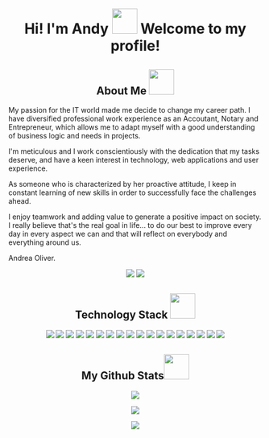 <h1 align="center"> Hi! I'm Andy <img src="https://media.giphy.com/media/kReKcfrs1YoTmt2AQt/giphy.gif" width="50"/> Welcome to my profile! </h1>

<h2 align="center"> About Me <img src="https://media.giphy.com/media/4XXo8A7CIW1lZGgdhm/giphy.gif" width="50"/> </h2>

My passion for the IT world made me decide to change my career path. I have diversified professional work experience as an Accoutant, Notary and Entrepreneur, which allows me to adapt myself with a good understanding of business logic and needs in projects.

I'm meticulous and I work conscientiously with the dedication that my tasks deserve, and have a keen interest in technology, web applications and user experience.

As someone who is characterized by her proactive attitude, I keep in constant learning of new skills in order to successfully face the challenges ahead. 

I enjoy teamwork and adding value to generate a positive impact on society. I really believe that's the real goal in life... to do our best to improve every day in every aspect we can and that will reflect on everybody and everything around us. 

Andrea Oliver.

<p align="center">
  <a href="https://github.com/AndreaOliver"><img src="https://img.shields.io/badge/GitHub-%23121011.svg?style=plastic&logo=github&logoColor=white"/></a> 
  <a href="https://www.linkedin.com/in/andrea--oliver"><img src="https://img.shields.io/badge/LinkedIn-%230077B5.svg?style=plastic&logo=linkedin&logoColor=white"/></a>
</p>

<h2 align="center">Technology Stack <img src="https://media.giphy.com/media/NgurY1o4z080Jfoyzw/giphy.gif" width="50"/></h2>

<p align="center">
  <img src="https://img.shields.io/badge/HTML5-%23E34F26.svg?style=plastic&logo=html5&logoColor=white"/>
  <img src="https://img.shields.io/badge/CSS3-%231572B6.svg?style=plastic&logo=css3&logoColor=white"/>
  <img src="https://img.shields.io/badge/JavaScript-%23323330.svg?style=plastic&logo=javascript&logoColor=%23F7DF1E"/>
  
  <img src="https://img.shields.io/badge/Git-%23F05033.svg?style=plastic&logo=git&logoColor=white"/>
  <img src="https://img.shields.io/badge/GitHub-%23121011.svg?style=plastic&logo=github&logoColor=white"/>
  
  <img src="https://img.shields.io/badge/Webflow-blue.svg?style=plastic&logo=webflow-css&logoColor=white"/>
  <img src="https://img.shields.io/badge/Tailwindcss-%2338B2AC.svg?style=plastic&logo=tailwind-css&logoColor=white"/>
  <img src="https://img.shields.io/badge/Bootstrap-%23563D7C.svg?style=plastic&logo=bootstrap&logoColor=white"/>
  
  <img src="https://img.shields.io/badge/NPM-%23CB3837.svg?style=plastic&logo=npm&logoColor=white"/>
  <img src="https://img.shields.io/badge/Node.js-6DA55F?style=plastic&logo=node.js&logoColor=white"/>

  <img src="https://img.shields.io/badge/React-%2320232a.svg?style=plastic&logo=react&logoColor=%2361DAFB"/>
  <img src="https://img.shields.io/badge/Redux-%23593d88.svg?style=plastic&logo=redux&logoColor=white"/>
  
  <img src="https://img.shields.io/badge/Ruby-%23CC342D.svg?style=plastic&logo=ruby&logoColor=white"/>
  <img src="https://img.shields.io/badge/docker-%230db7ed.svg?style=plastic&logo=docker&logoColor=white"/>
  
  <img src="https://img.shields.io/badge/Jest-%23C21325?style=plastic&logo=Jest&logoColor=white"/>
  
  <img src="https://img.shields.io/badge/Heroku-%23430098.svg?style=plastic&logo=heroku&logoColor=white"/>
  <img src="https://img.shields.io/badge/vercel-%23000000.svg?style=plastic&logo=vercel&logoColor=white"/>
  
  <img src="https://img.shields.io/badge/postgres-%23316192.svg?style=plastic&logo=postgresql&logoColor=white"/>
  
</p>


<h2 align="center">
  My Github Stats<img src="https://media.giphy.com/media/KzJkzjggfGN5Py6nkT/giphy.gif" width="50" color="white">
</h2>

<p align = "center">
  <img src = "https://github-readme-stats-andreaoliver.vercel.app/api?username=andreaoliver&count_private=true&show_icons=true&theme=tokyonight&hide=issues">
</p>

<p align = "center">
  <img src = "https://github-readme-stats-andreaoliver.vercel.app/api/top-langs/?username=andreaoliver&count_private=true&theme=tokyonight">
</p>

<p align = "center">
  <img  src = "https://github-readme-streak-stats.herokuapp.com/?user=andreaoliver&count_private=true&theme=tokyonight">
</p>
